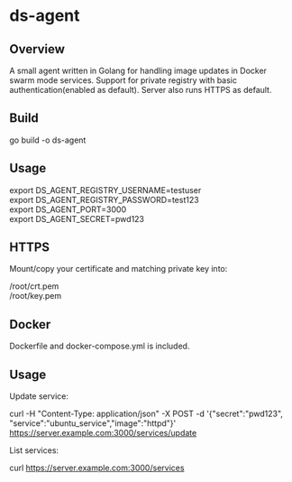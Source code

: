 # ds-agent

Overview
---
A small agent written in Golang for handling image updates in Docker swarm mode services. Support for private registry with basic authentication(enabled as default). Server also runs HTTPS as default.

Build
---

go build -o ds-agent 

Usage
---

export DS_AGENT_REGISTRY_USERNAME=testuser  
export DS_AGENT_REGISTRY_PASSWORD=test123   
export DS_AGENT_PORT=3000  
export DS_AGENT_SECRET=pwd123


HTTPS
---

Mount/copy your certificate and matching private key into:

/root/crt.pem  
/root/key.pem

Docker
---
Dockerfile and docker-compose.yml is included.

Usage
---

Update service:

curl -H "Content-Type: application/json" -X POST -d '{"secret":"pwd123", "service":"ubuntu_service","image":"httpd"}' https://server.example.com:3000/services/update

List services:

curl https://server.example.com:3000/services
